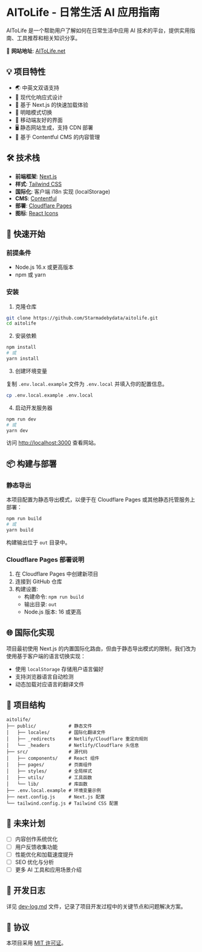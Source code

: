 # AIToLife - 日常生活 AI 应用指南

AIToLife 是一个帮助用户了解如何在日常生活中应用 AI 技术的平台，提供实用指南、工具推荐和相关知识分享。

🔗 **网站地址**: [AIToLife.net](https://aitolife.net)

## 💡 项目特性

- 🌏 中英文双语支持
- 🎨 现代化响应式设计
- 🚀 基于 Next.js 的快速加载体验
- 🌙 明暗模式切换
- 📱 移动端友好的界面
- 🖥️ 静态网站生成，支持 CDN 部署
- 🔄 基于 Contentful CMS 的内容管理

## 🛠️ 技术栈

- **前端框架**: [Next.js](https://nextjs.org/)
- **样式**: [Tailwind CSS](https://tailwindcss.com/)
- **国际化**: 客户端 i18n 实现 (localStorage)
- **CMS**: [Contentful](https://www.contentful.com/)
- **部署**: [Cloudflare Pages](https://pages.cloudflare.com/)
- **图标**: [React Icons](https://react-icons.github.io/react-icons/)

## 🚀 快速开始

### 前提条件

- Node.js 16.x 或更高版本
- npm 或 yarn

### 安装

1. 克隆仓库

```bash
git clone https://github.com/Starmadebydata/aitolife.git
cd aitolife
```

2. 安装依赖

```bash
npm install
# 或
yarn install
```

3. 创建环境变量

复制 `.env.local.example` 文件为 `.env.local` 并填入你的配置信息。

```bash
cp .env.local.example .env.local
```

4. 启动开发服务器

```bash
npm run dev
# 或
yarn dev
```

访问 [http://localhost:3000](http://localhost:3000) 查看网站。

## 📦 构建与部署

### 静态导出

本项目配置为静态导出模式，以便于在 Cloudflare Pages 或其他静态托管服务上部署：

```bash
npm run build
# 或
yarn build
```

构建输出位于 `out` 目录中。

### Cloudflare Pages 部署说明

1. 在 Cloudflare Pages 中创建新项目
2. 连接到 GitHub 仓库
3. 构建设置:
   - 构建命令: `npm run build`
   - 输出目录: `out`
   - Node.js 版本: 16 或更高

## 🌐 国际化实现

项目最初使用 Next.js 的内置国际化路由，但由于静态导出模式的限制，我们改为使用基于客户端的语言切换实现：

- 使用 `localStorage` 存储用户语言偏好
- 支持浏览器语言自动检测
- 动态加载对应语言的翻译文件

## 📂 项目结构

```
aitolife/
├── public/            # 静态文件
│   ├── locales/       # 国际化翻译文件
│   ├── _redirects     # Netlify/Cloudflare 重定向规则
│   └── _headers       # Netlify/Cloudflare 头信息
├── src/               # 源代码
│   ├── components/    # React 组件
│   ├── pages/         # 页面组件
│   ├── styles/        # 全局样式
│   ├── utils/         # 工具函数
│   └── lib/           # 库函数
├── .env.local.example # 环境变量示例
├── next.config.js     # Next.js 配置
└── tailwind.config.js # Tailwind CSS 配置
```

## 🔮 未来计划

- [ ] 内容创作系统优化
- [ ] 用户反馈收集功能
- [ ] 性能优化和加载速度提升
- [ ] SEO 优化与分析
- [ ] 更多 AI 工具和应用场景介绍

## 📝 开发日志

详见 [dev-log.md](./dev-log.md) 文件，记录了项目开发过程中的关键节点和问题解决方案。

## 📄 协议

本项目采用 [MIT 许可证](LICENSE)。 